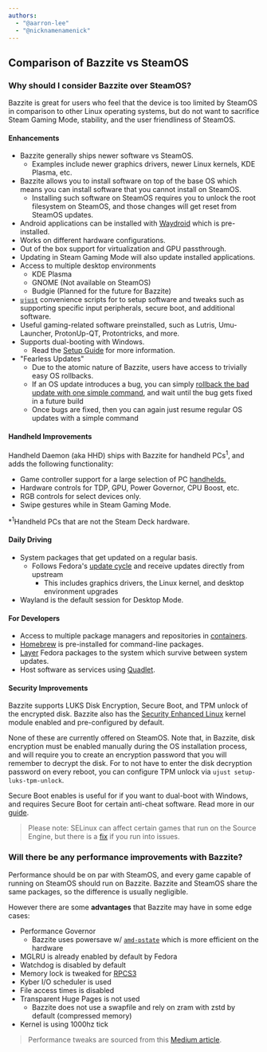 ```yaml
---
authors:
  - "@aarron-lee"
  - "@nicknamenamenick"
---
```


## Comparison of Bazzite vs SteamOS

### Why should I consider Bazzite over SteamOS?

Bazzite is great for users who feel that the device is too limited by SteamOS in comparison to other Linux operating systems, but do not want to sacrifice Steam Gaming Mode, stability, and the user friendliness of SteamOS.

#### Enhancements

- Bazzite generally ships newer software vs SteamOS.
  - Examples include newer graphics drivers, newer Linux kernels, KDE Plasma, etc.
- Bazzite allows you to install software on top of the base OS which means you can install software that you cannot install on SteamOS.
  - Installing such software on SteamOS requires you to unlock the root filesystem on SteamOS, and those changes will get reset from SteamOS updates.
- Android applications can be installed with [Waydroid](/Installing_and_Managing_Software/Waydroid_Setup_Guide.md) which is pre-installed.
- Works on different hardware configurations.
- Out of the box support for virtualization and GPU passthrough.
- Updating in Steam Gaming Mode will also update installed applications.
- Access to multiple desktop environments
  - KDE Plasma 
  - GNOME (Not available on SteamOS)
  - Budgie (Planned for the future for Bazzite)
- [`ujust`](/Installing_and_Managing_Software/ujust.md) convenience scripts for to setup software and tweaks such as supporting specific input peripherals, secure boot, and additional software.
- Useful gaming-related software preinstalled, such as Lutris, Umu-Launcher, ProtonUp-QT, Protontricks, and more.
- Supports dual-booting with Windows.
  - Read the [Setup Guide](/General/Installation_Guide/dual_boot_setup_guide/) for more information.
- "Fearless Updates"
  - Due to the atomic nature of Bazzite, users have access to trivially easy OS rollbacks.
  - If an OS update introduces a bug, you can simply [rollback the bad update with one simple command](/Installing_and_Managing_Software/Updates_Rollbacks_and_Rebasing/bazzite_rollback_helper.md), and wait until the bug gets fixed in a future build
  - Once bugs are fixed, then you can again just resume regular OS updates with a simple command

#### Handheld Improvements

Handheld Daemon (aka HHD) ships with Bazzite for handheld PCs<sup>1</sup>, and adds the following functionality:

- Game controller support for a large selection of PC [handhelds.](https://github.com/hhd-dev/hhd/blob/master/readme.md#supported-devices)
- Hardware controls for TDP, GPU, Power Governor, CPU Boost, etc.
- RGB controls for select devices only.
- Swipe gestures while in Steam Gaming Mode.

*<sup>1</sup>Handheld PCs that are not the Steam Deck hardware.

#### Daily Driving

- System packages that get updated on a regular basis.
  - Follows Fedora's [update cycle](https://docs.fedoraproject.org/en-US/releases/lifecycle/) and receive updates directly from upstream
    - This includes graphics drivers, the Linux kernel, and desktop environment upgrades
- Wayland is the default session for Desktop Mode.

#### For Developers

- Access to multiple package managers and repositories in [containers](/Installing_and_Managing_Software/Distrobox.md).
- [Homebrew](https://brew.sh/) is pre-installed for command-line packages.
- [Layer](/Installing_and_Managing_Software/rpm-ostree.md) Fedora packages to the system which survive between system updates.
- Host software as services using [Quadlet](/Installing_and_Managing_Software/Quadlet.md).

#### Security Improvements

Bazzite supports LUKS Disk Encryption, Secure Boot, and TPM unlock of the encrypted disk. Bazzite also has the [Security Enhanced Linux](https://www.redhat.com/en/topics/linux/what-is-selinux) kernel module enabled and pre-configured by default. 

None of these are currently offered on SteamOS.  Note that, in Bazzite, disk encryption must be enabled manually during the OS installation process, and will require you to create an encryption password that you will remember to decrypt the disk.  For to not have to enter the disk decryption password on every reboot, you can configure TPM unlock via `ujust setup-luks-tpm-unlock`.  

Secure Boot enables is useful for if you want to dual-boot with Windows, and requires Secure Boot for certain anti-cheat software. Read more in our [guide](/General/Installation_Guide/secure_boot.md).

>Please note: SELinux can affect certain games that run on the Source Engine, but there is a [fix](/Gaming/Common_gaming_issues.md) if you run into issues.

### Will there be any performance improvements with Bazzite?

Performance should be on par with SteamOS, and every game capable of running on SteamOS should run on Bazzite. Bazzite and SteamOS share the same packages, so the difference is usually negligible.

However there are some **advantages** that Bazzite may have in some edge cases:

- Performance Governor
  - Bazzite uses powersave w/ [`amd-pstate`](https://www.kernel.org/doc/html/latest/admin-guide/pm/amd-pstate.html) which is more efficient on the hardware
- MGLRU is already enabled by default by Fedora
- Watchdog is disabled by default
- Memory lock is tweaked for [RPCS3](https://rpcs3.net/)
- Kyber I/O scheduler is used
- File access times is disabled
- Transparent Huge Pages is not used
  - Bazzite does not use a swapfile and rely on zram with zstd by default (compressed memory)
- Kernel is using 1000hz tick

> Performance tweaks are sourced from this [Medium article](https://medium.com/@a.b.t./here-are-some-possibly-useful-tweaks-for-steamos-on-the-steam-deck-fcb6b571b577).
